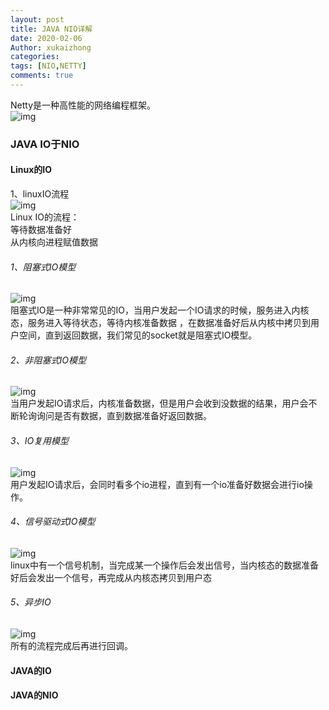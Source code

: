 ```yaml
---
layout: post
title: JAVA NIO详解
date: 2020-02-06
Author: xukaizhong
categories: 
tags: [NIO,NETTY]
comments: true
---
```

Netty是一种高性能的网络编程框架。  
![img](https://xukaizhong188.github.io/HelloProgrammer/images/2020-02-06/1.png)
### JAVA IO于NIO
#### Linux的IO
1、linuxIO流程  
![img](https://xukaizhong188.github.io/HelloProgrammer/images/2020-02-06/2.png)  
Linux IO的流程：  
等待数据准备好  
从内核向进程赋值数据  
###### 1、阻塞式IO模型
 ![img](https://xukaizhong188.github.io/HelloProgrammer/images/2020-02-06/3.png)  
阻塞式IO是一种非常常见的IO，当用户发起一个IO请求的时候，服务进入内核态，服务进入等待状态，等待内核准备数据
，在数据准备好后从内核中拷贝到用户空间，直到返回数据，我们常见的socket就是阻塞式IO模型。
###### 2、非阻塞式IO模型
 ![img](https://xukaizhong188.github.io/HelloProgrammer/images/2020-02-06/4.png)  
当用户发起IO请求后，内核准备数据，但是用户会收到没数据的结果，用户会不断轮询询问是否有数据，直到数据准备好返回数据。
###### 3、IO复用模型
 ![img](https://xukaizhong188.github.io/HelloProgrammer/images/2020-02-06/5.png)  
用户发起IO请求后，会同时看多个io进程，直到有一个io准备好数据会进行io操作。
###### 4、信号驱动式IO模型
 ![img](https://xukaizhong188.github.io/HelloProgrammer/images/2020-02-06/6.png)  
linux中有一个信号机制，当完成某一个操作后会发出信号，当内核态的数据准备好后会发出一个信号，再完成从内核态拷贝到用户态
###### 5、异步IO
 ![img](https://xukaizhong188.github.io/HelloProgrammer/images/2020-02-06/7.png)  
所有的流程完成后再进行回调。
#### JAVA的IO
#### JAVA的NIO